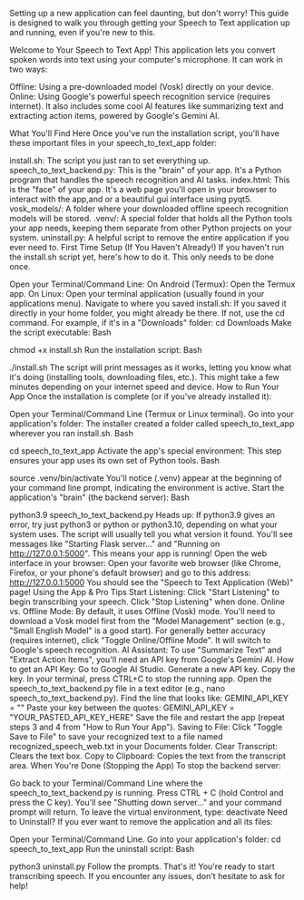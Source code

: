 Setting up a new application can feel daunting, but don't worry! This guide is designed to walk you through getting your Speech to Text application up and running, even if you're new to this.

Welcome to Your Speech to Text App!
This application lets you convert spoken words into text using your computer's microphone. It can work in two ways:

Offline: Using a pre-downloaded model (Vosk) directly on your device.
Online: Using Google's powerful speech recognition service (requires internet).
It also includes some cool AI features like summarizing text and extracting action items, powered by Google's Gemini AI.

What You'll Find Here
Once you've run the installation script, you'll have these important files in your speech_to_text_app folder:

install.sh: The script you just ran to set everything up.
speech_to_text_backend.py: This is the "brain" of your app. It's a Python program that handles the speech recognition and AI tasks.
index.html: This is the "face" of your app. It's a web page you'll open in your browser to interact with the app,and  or a beautiful gui interface using pyqt5.
vosk_models/: A folder where your downloaded offline speech recognition models will be stored.
.venv/: A special folder that holds all the Python tools your app needs, keeping them separate from other Python projects on your system.
uninstall.py: A helpful script to remove the entire application if you ever need to.
First Time Setup (If You Haven't Already!)
If you haven't run the install.sh script yet, here's how to do it. This only needs to be done once.

Open your Terminal/Command Line:
On Android (Termux): Open the Termux app.
On Linux: Open your terminal application (usually found in your applications menu).
Navigate to where you saved install.sh:
If you saved it directly in your home folder, you might already be there.
If not, use the cd command. For example, if it's in a "Downloads" folder: cd Downloads
Make the script executable:
Bash

chmod +x install.sh
Run the installation script:
Bash

./install.sh
The script will print messages as it works, letting you know what it's doing (installing tools, downloading files, etc.). This might take a few minutes depending on your internet speed and device.
How to Run Your App
Once the installation is complete (or if you've already installed it):

Open your Terminal/Command Line (Termux or Linux terminal).
Go into your application's folder: The installer created a folder called speech_to_text_app wherever you ran install.sh.
Bash

cd speech_to_text_app
Activate the app's special environment: This step ensures your app uses its own set of Python tools.
Bash

source .venv/bin/activate
You'll notice (.venv) appear at the beginning of your command line prompt, indicating the environment is active.
Start the application's "brain" (the backend server):
Bash

python3.9 speech_to_text_backend.py
Heads up: If python3.9 gives an error, try just python3 or python or python3.10, depending on what your system uses. The script will usually tell you what version it found.
You'll see messages like "Starting Flask server..." and "Running on http://127.0.0.1:5000". This means your app is running!
Open the web interface in your browser: Open your favorite web browser (like Chrome, Firefox, or your phone's default browser) and go to this address:
http://127.0.0.1:5000
You should see the "Speech to Text Application (Web)" page!
Using the App & Pro Tips
Start Listening: Click "Start Listening" to begin transcribing your speech. Click "Stop Listening" when done.
Online vs. Offline Mode:
By default, it uses Offline (Vosk) mode. You'll need to download a Vosk model first from the "Model Management" section (e.g., "Small English Model" is a good start).
For generally better accuracy (requires internet), click "Toggle Online/Offline Mode". It will switch to Google's speech recognition.
AI Assistant:
To use "Summarize Text" and "Extract Action Items", you'll need an API key from Google's Gemini AI.
How to get an API Key:
Go to Google AI Studio.
Generate a new API key.
Copy the key.
In your terminal, press CTRL+C to stop the running app.
Open the speech_to_text_backend.py file in a text editor (e.g., nano speech_to_text_backend.py).
Find the line that looks like: GEMINI_API_KEY = ""
Paste your key between the quotes: GEMINI_API_KEY = "YOUR_PASTED_API_KEY_HERE"
Save the file and restart the app (repeat steps 3 and 4 from "How to Run Your App").
Saving to File: Click "Toggle Save to File" to save your recognized text to a file named recognized_speech_web.txt in your Documents folder.
Clear Transcript: Clears the text box.
Copy to Clipboard: Copies the text from the transcript area.
When You're Done (Stopping the App)
To stop the backend server:

Go back to your Terminal/Command Line where the speech_to_text_backend.py is running.
Press CTRL + C (hold Control and press the C key).
You'll see "Shutting down server..." and your command prompt will return.
To leave the virtual environment, type: deactivate
Need to Uninstall?
If you ever want to remove the application and all its files:

Open your Terminal/Command Line.
Go into your application's folder: cd speech_to_text_app
Run the uninstall script:
Bash

python3 uninstall.py
Follow the prompts.
That's it! You're ready to start transcribing speech. If you encounter any issues, don't hesitate to ask for help!







